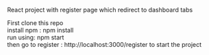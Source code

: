 React project with register page which redirect to dashboard tabs

First clone this repo <br>
install npm : npm install<br>
run using: npm start<br>
then go to register : http://localhost:3000/register to start the project
